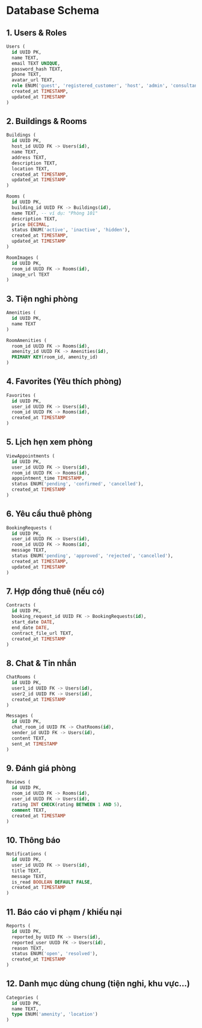 # Database Schema

## 1. Users & Roles
```sql
Users (
  id UUID PK,
  name TEXT,
  email TEXT UNIQUE,
  password_hash TEXT,
  phone TEXT,
  avatar_url TEXT,
  role ENUM('guest', 'registered_customer', 'host', 'admin', 'consultant'),
  created_at TIMESTAMP,
  updated_at TIMESTAMP
)
```

## 2. Buildings & Rooms
```sql
Buildings (
  id UUID PK,
  host_id UUID FK -> Users(id),
  name TEXT,
  address TEXT,
  description TEXT,
  location TEXT,
  created_at TIMESTAMP,
  updated_at TIMESTAMP
)

Rooms (
  id UUID PK,
  building_id UUID FK -> Buildings(id),
  name TEXT, -- ví dụ: "Phòng 101"
  description TEXT,
  price DECIMAL,
  status ENUM('active', 'inactive', 'hidden'),
  created_at TIMESTAMP,
  updated_at TIMESTAMP
)

RoomImages (
  id UUID PK,
  room_id UUID FK -> Rooms(id),
  image_url TEXT
)
```

## 3. Tiện nghi phòng
```sql
Amenities (
  id UUID PK,
  name TEXT
)

RoomAmenities (
  room_id UUID FK -> Rooms(id),
  amenity_id UUID FK -> Amenities(id),
  PRIMARY KEY(room_id, amenity_id)
)
```

## 4. Favorites (Yêu thích phòng)
```sql
Favorites (
  id UUID PK,
  user_id UUID FK -> Users(id),
  room_id UUID FK -> Rooms(id),
  created_at TIMESTAMP
)
```

## 5. Lịch hẹn xem phòng
```sql
ViewAppointments (
  id UUID PK,
  user_id UUID FK -> Users(id),
  room_id UUID FK -> Rooms(id),
  appointment_time TIMESTAMP,
  status ENUM('pending', 'confirmed', 'cancelled'),
  created_at TIMESTAMP
)
```

## 6. Yêu cầu thuê phòng
```sql
BookingRequests (
  id UUID PK,
  user_id UUID FK -> Users(id),
  room_id UUID FK -> Rooms(id),
  message TEXT,
  status ENUM('pending', 'approved', 'rejected', 'cancelled'),
  created_at TIMESTAMP,
  updated_at TIMESTAMP
)
```

## 7. Hợp đồng thuê (nếu có)
```sql
Contracts (
  id UUID PK,
  booking_request_id UUID FK -> BookingRequests(id),
  start_date DATE,
  end_date DATE,
  contract_file_url TEXT,
  created_at TIMESTAMP
)
```

## 8. Chat & Tin nhắn
```sql
ChatRooms (
  id UUID PK,
  user1_id UUID FK -> Users(id),
  user2_id UUID FK -> Users(id),
  created_at TIMESTAMP
)

Messages (
  id UUID PK,
  chat_room_id UUID FK -> ChatRooms(id),
  sender_id UUID FK -> Users(id),
  content TEXT,
  sent_at TIMESTAMP
)
```

## 9. Đánh giá phòng
```sql
Reviews (
  id UUID PK,
  room_id UUID FK -> Rooms(id),
  user_id UUID FK -> Users(id),
  rating INT CHECK(rating BETWEEN 1 AND 5),
  comment TEXT,
  created_at TIMESTAMP
)
```

## 10. Thông báo
```sql
Notifications (
  id UUID PK,
  user_id UUID FK -> Users(id),
  title TEXT,
  message TEXT,
  is_read BOOLEAN DEFAULT FALSE,
  created_at TIMESTAMP
)
```

## 11. Báo cáo vi phạm / khiếu nại
```sql
Reports (
  id UUID PK,
  reported_by UUID FK -> Users(id),
  reported_user UUID FK -> Users(id),
  reason TEXT,
  status ENUM('open', 'resolved'),
  created_at TIMESTAMP
)
```

## 12. Danh mục dùng chung (tiện nghi, khu vực…)
```sql
Categories (
  id UUID PK,
  name TEXT,
  type ENUM('amenity', 'location')
)
```
